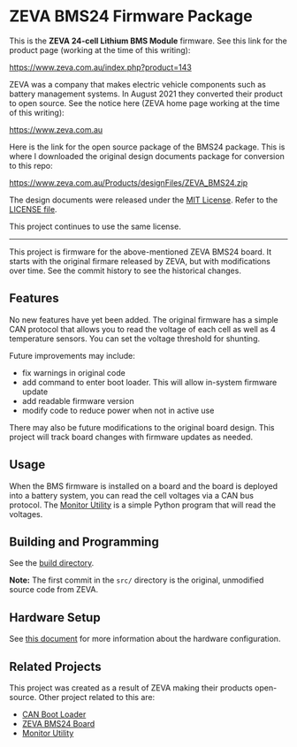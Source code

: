 ZEVA BMS24 Firmware Package
===========================

This is the **ZEVA 24-cell Lithium BMS Module** firmware. See this link for
the product page (working at the time of this writing):

https://www.zeva.com.au/index.php?product=143

ZEVA was a company that makes electric vehicle components such as battery
management systems. In August 2021 they converted their product to open source.
See the notice here (ZEVA home page working at the time of this writing):

https://www.zeva.com.au

Here is the link for the open source package of the BMS24 package. This is
where I downloaded the original design documents package for conversion to this
repo:

https://www.zeva.com.au/Products/designFiles/ZEVA_BMS24.zip

The design documents were released under the [MIT License](https://choosealicense.com/licenses/mit/).
Refer to the [LICENSE file](LICENSE.txt).

This project continues to use the same license.

* * * * *

This project is firmware for the above-mentioned ZEVA BMS24 board. It starts
with the original firmare released by ZEVA, but with modifications over time.
See the commit history to see the historical changes.

Features
--------

No new features have yet been added. The original firmware has a simple CAN
protocol that allows you to read the voltage of each cell as well as 4
temperature sensors. You can set the voltage threshold for shunting.

Future improvements may include:

- fix warnings in original code
- add command to enter boot loader. This will allow in-system firmware update
- add readable firmware version
- modify code to reduce power when not in active use

There may also be future modifications to the original board design. This
project will track board changes with firmware updates as needed.

Usage
-----

When the BMS firmware is installed on a board and the board is deployed into
a battery system, you can read the cell voltages via a CAN bus protocol. The
[Monitor Utility](https://github.com/sectioncritical/zeva12can) is a simple
Python program that will read the voltages.

Building and Programming
------------------------

See the [build directory](build).

**Note:** The first commit in the `src/` directory is the original, unmodified
source code from ZEVA.

Hardware Setup
--------------

See [this document](docs/dev_hardware.md) for more information about the
hardware configuration.

Related Projects
----------------

This project was created as a result of ZEVA making their products open-source.
Other project related to this are:

- [CAN Boot Loader](https://github.com/sectioncritical/atmega_can_bootloader)
- [ZEVA BMS24 Board](https://github.com/sectioncritical/zeva24_board)
- [Monitor Utility](https://github.com/sectioncritical/zeva12can)
